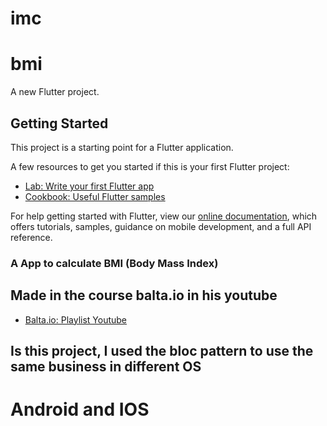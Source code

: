 # imc
# bmi

A new Flutter project.

## Getting Started

This project is a starting point for a Flutter application.

A few resources to get you started if this is your first Flutter project:

- [Lab: Write your first Flutter app](https://flutter.dev/docs/get-started/codelab)
- [Cookbook: Useful Flutter samples](https://flutter.dev/docs/cookbook)

For help getting started with Flutter, view our
[online documentation](https://flutter.dev/docs), which offers tutorials,
samples, guidance on mobile development, and a full API reference.

### A App to calculate BMI (Body Mass Index)
## Made in the course balta.io in his youtube
- [Balta.io: Playlist Youtube](https://www.youtube.com/playlist?list=PLHlHvK2lnJnc06VlkzrQak8qln72U640b)

## Is this project, I used the bloc pattern to use the same business in different OS
# Android and IOS 